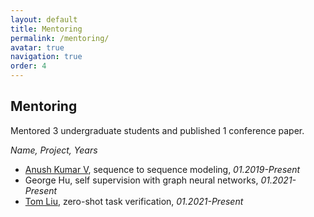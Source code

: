 ```yaml
---
layout: default
title: Mentoring
permalink: /mentoring/
avatar: true
navigation: true
order: 4
---
```


## Mentoring
Mentored 3 undergraduate students and published 1 conference paper.

*Name, Project, Years*
- [Anush Kumar V](https://anushkumarv.github.io/), sequence to sequence modeling, *01.2019-Present*
- George Hu, self supervision with graph neural networks, *01.2021-Present*
- [Tom Liu](https://tom-liu.com/), zero-shot task verification, *01.2021-Present*
